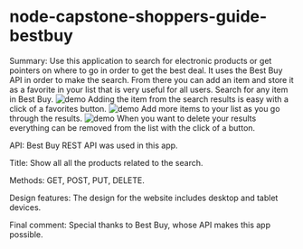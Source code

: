 # node-capstone-shoppers-guide-bestbuy

Summary:
Use this application to search for electronic products or get pointers on where to go in order to get the best deal.  It uses the Best Buy API in order to make the search.  From there you can add an item and store it as a favorite in your list that is very useful for all users.
Search for any item in Best Buy.
![demo](https://cloud.githubusercontent.com/assets/15663296/23442770/ac5c9e06-fdf8-11e6-8030-543a81b0b085.png)
Adding the item from the search results is easy with a click of a favorites button.
![demo](https://cloud.githubusercontent.com/assets/15663296/23442792/cf20bc06-fdf8-11e6-87b4-4e4cf1eb3fdf.png)
Add more items to your list as you go through the results.
![demo](https://cloud.githubusercontent.com/assets/15663296/23442787/c79ed828-fdf8-11e6-89d4-386977a2a323.png)
When you want to delete your results everything can be removed from the list with the click of a button.

API: Best Buy REST API was used in this app.

Title: Show all all the products related to the search.

Methods: GET, POST, PUT, DELETE.

Design features:  The design for the website includes desktop and tablet devices.

Final comment: Special thanks to Best Buy, whose API makes this app possible.
